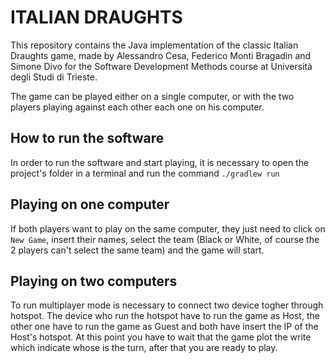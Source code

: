 # ITALIAN DRAUGHTS 

This repository contains the Java implementation of the classic Italian Draughts game, made by Alessandro Cesa, Federico Monti Bragadin and Simone Divo for the Software Development Methods course at Università degli Studi di Trieste.

The game can be played either on a single computer, or with the two players playing against each other each one on his computer.

## How to run the software
In order to run the software and start playing, it is necessary to open the project's folder in a terminal and run the command `./gradlew run`

## Playing on one computer
If both players want to play on the same computer, they just need to click on `New Game`, insert their names, select the team (Black or White, of course the 2 players can't select the same team) and the game will start.

## Playing on two computers
To run multiplayer mode is necessary to connect two device togher through hotspot. The device who run the hotspot have to run the game as Host, the other one have to run the game as Guest and both have insert the IP of the Host's hotspot. At this point you have to wait that the game plot the write which indicate whose is the turn, after that you are ready to play.
